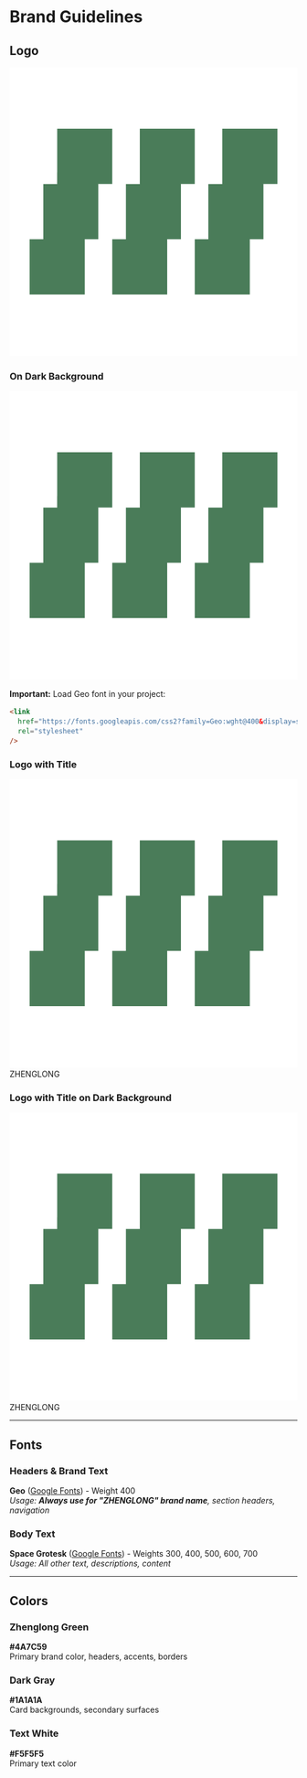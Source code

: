 # Brand Guidelines

## Logo

![Zhenglong Logo](/img/logo.svg)

### On Dark Background

<div style={{backgroundColor: '#1A1A1A', padding: '20px', borderRadius: '8px', marginBottom: '20px', display: 'flex', justifyContent: 'center', alignItems: 'center'}}>
  <img src="/img/logo.svg" alt="Zhenglong Logo on Dark Background" />
</div>

**Important:** Load Geo font in your project:

```html
<link
  href="https://fonts.googleapis.com/css2?family=Geo:wght@400&display=swap"
  rel="stylesheet"
/>
```

### Logo with Title

<div style={{display: 'flex', alignItems: 'center', gap: '15px', marginBottom: '20px'}}>
  <img src="/img/logo.svg" alt="Zhenglong Logo" style={{height: '60px'}} />
  <div className="zhenglong-brand" style={{fontSize: '60px', lineHeight: '1', marginTop: '18px'}}>
    ZHENGLONG
  </div>
</div>

### Logo with Title on Dark Background

<div style={{backgroundColor: '#1A1A1A', padding: '20px', borderRadius: '8px', marginBottom: '20px', display: 'flex', justifyContent: 'center', alignItems: 'center', gap: '15px'}}>
  <img src="/img/logo.svg" alt="Zhenglong Logo" style={{height: '60px'}} />
  <div className="zhenglong-brand" style={{fontSize: '60px', lineHeight: '1', marginTop: '18px'}}>
    ZHENGLONG
  </div>
</div>

---

## Fonts

### Headers & Brand Text

**Geo** ([Google Fonts](https://fonts.google.com/specimen/Geo)) - Weight 400  
_Usage: **Always use for "ZHENGLONG" brand name**, section headers, navigation_

### Body Text

**Space Grotesk** ([Google Fonts](https://fonts.google.com/specimen/Space+Grotesk)) - Weights 300, 400, 500, 600, 700  
_Usage: All other text, descriptions, content_

---

## Colors

### Zhenglong Green

<div style={{display: 'flex', alignItems: 'center', marginBottom: '20px'}}>
  <div style={{width: '100px', height: '100px', backgroundColor: '#4A7C59', borderRadius: '8px', marginRight: '20px', border: '1px solid #ccc'}}></div>
  <div>
    <strong>#4A7C59</strong><br/>
    Primary brand color, headers, accents, borders
  </div>
</div>

### Dark Gray

<div style={{display: 'flex', alignItems: 'center', marginBottom: '20px'}}>
  <div style={{width: '100px', height: '100px', backgroundColor: '#1A1A1A', borderRadius: '8px', marginRight: '20px', border: '1px solid #ccc'}}></div>
  <div>
    <strong>#1A1A1A</strong><br/>
    Card backgrounds, secondary surfaces
  </div>
</div>

### Text White

<div style={{display: 'flex', alignItems: 'center', marginBottom: '20px'}}>
  <div style={{width: '100px', height: '100px', backgroundColor: '#F5F5F5', borderRadius: '8px', marginRight: '20px', border: '1px solid #ccc'}}></div>
  <div>
    <strong>#F5F5F5</strong><br/>
    Primary text color
  </div>
</div>
